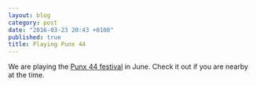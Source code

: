 ```yaml
---
layout: blog
category: post
date: "2016-03-23 20:43 +0100"
published: true
title: Playing Punx 44
---
```


We are playing the [Punx 44 festival](https://www.facebook.com/events/1686797428201182/) in June. Check it out if you are nearby at the time.